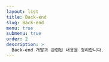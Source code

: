 ```yaml
---
layout: list
title: Back-end
slug: Back-end
menu: true
submenu: true
order: 2
description: >
  Back-end 개발과 관련된 내용을 정리합니다.
---
```


